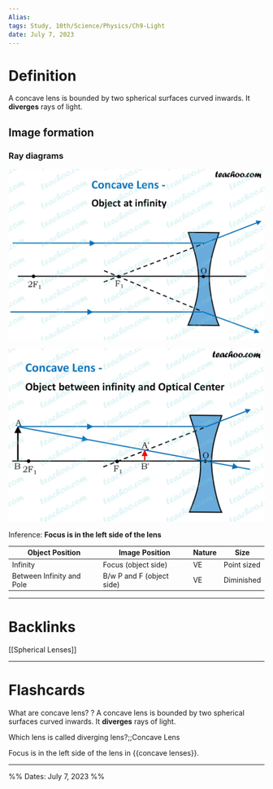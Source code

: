 ```yaml
---
Alias:
tags: Study, 10th/Science/Physics/Ch9-Light
date: July 7, 2023
---
```

# Definition
A concave lens is bounded by two spherical surfaces curved inwards. It **diverges** rays of light.
## Image formation
### Ray diagrams
![300](assets/pasted-image-20230707205636-65ec7df49ae53fccc0a488f085d843ff.png)

![300](assets/pasted-image-20230707205648-0a4ac0cbb37f8ea6e92d4aa8708ae7bc.png)

Inference: **Focus is in the left side of the lens**

|Object Position|Image Position|Nature|Size|
|---|---|---|---|
|Infinity|Focus (object side)|VE|Point sized|
|Between Infinity and Pole|B/w P and F (object side)|VE|Diminished|


---
# Backlinks
[[Spherical Lenses]]

---
# Flashcards

What are concave lens?
?
A concave lens is bounded by two spherical surfaces curved inwards. It **diverges** rays of light.
<!--SR:!2025-06-13,509,282-->

Which lens is called diverging lens?;;Concave Lens
<!--SR:!2025-05-24,494,280-->

Focus is in the left side of the lens in {{concave lenses}}.
<!--SR:!2025-06-25,520,282-->

---

%%
Dates: July 7, 2023
%%